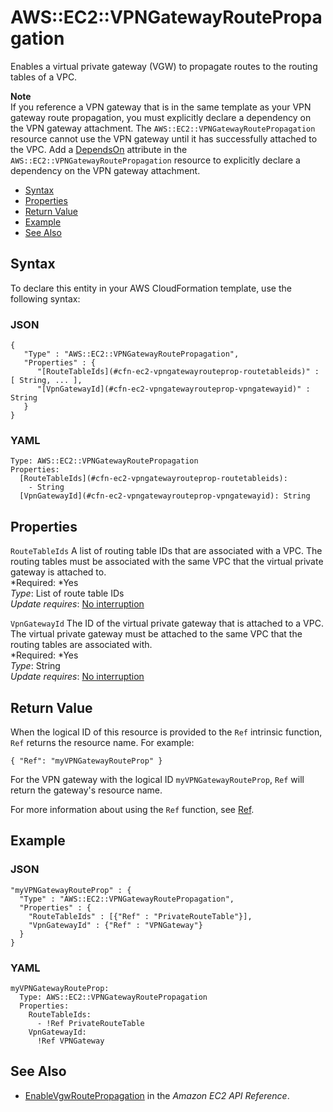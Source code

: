 # AWS::EC2::VPNGatewayRoutePropagation<a name="aws-resource-ec2-vpn-gatewayrouteprop"></a>

Enables a virtual private gateway \(VGW\) to propagate routes to the routing tables of a VPC\.

**Note**  
If you reference a VPN gateway that is in the same template as your VPN gateway route propagation, you must explicitly declare a dependency on the VPN gateway attachment\. The `AWS::EC2::VPNGatewayRoutePropagation` resource cannot use the VPN gateway until it has successfully attached to the VPC\. Add a [DependsOn](aws-attribute-dependson.md) attribute in the `AWS::EC2::VPNGatewayRoutePropagation` resource to explicitly declare a dependency on the VPN gateway attachment\.


+ [Syntax](#aws-resource-ec2-vpngatewayroutepropagation-syntax)
+ [Properties](#w3ab2c21c10d510c11)
+ [Return Value](#w3ab2c21c10d510c13)
+ [Example](#w3ab2c21c10d510c15)
+ [See Also](#w3ab2c21c10d510c17)

## Syntax<a name="aws-resource-ec2-vpngatewayroutepropagation-syntax"></a>

To declare this entity in your AWS CloudFormation template, use the following syntax:

### JSON<a name="aws-resource-ec2-vpngatewayroutepropagation-syntax.json"></a>

```
{
   "Type" : "AWS::EC2::VPNGatewayRoutePropagation",
   "Properties" : {
      "[RouteTableIds](#cfn-ec2-vpngatewayrouteprop-routetableids)" : [ String, ... ],
      "[VpnGatewayId](#cfn-ec2-vpngatewayrouteprop-vpngatewayid)" : String
   }
}
```

### YAML<a name="aws-resource-ec2-vpngatewayroutepropagation-syntax.yaml"></a>

```
Type: AWS::EC2::VPNGatewayRoutePropagation
Properties: 
  [RouteTableIds](#cfn-ec2-vpngatewayrouteprop-routetableids):
    - String
  [VpnGatewayId](#cfn-ec2-vpngatewayrouteprop-vpngatewayid): String
```

## Properties<a name="w3ab2c21c10d510c11"></a>

`RouteTableIds`  <a name="cfn-ec2-vpngatewayrouteprop-routetableids"></a>
A list of routing table IDs that are associated with a VPC\. The routing tables must be associated with the same VPC that the virtual private gateway is attached to\.  
*Required: *Yes  
*Type*: List of route table IDs  
*Update requires*: [No interruption](using-cfn-updating-stacks-update-behaviors.md#update-no-interrupt)

`VpnGatewayId`  <a name="cfn-ec2-vpngatewayrouteprop-vpngatewayid"></a>
The ID of the virtual private gateway that is attached to a VPC\. The virtual private gateway must be attached to the same VPC that the routing tables are associated with\.  
*Required: *Yes  
*Type*: String  
*Update requires*: [No interruption](using-cfn-updating-stacks-update-behaviors.md#update-no-interrupt)

## Return Value<a name="w3ab2c21c10d510c13"></a>

When the logical ID of this resource is provided to the `Ref` intrinsic function, `Ref` returns the resource name\. For example:

```
{ "Ref": "myVPNGatewayRouteProp" }
```

For the VPN gateway with the logical ID `myVPNGatewayRouteProp`, `Ref` will return the gateway's resource name\.

For more information about using the `Ref` function, see [Ref](intrinsic-function-reference-ref.md)\.

## Example<a name="w3ab2c21c10d510c15"></a>

### JSON<a name="aws-resource-ec2-vpngatewayroutepropagation-example.json"></a>

```
"myVPNGatewayRouteProp" : {
  "Type" : "AWS::EC2::VPNGatewayRoutePropagation",
  "Properties" : {
    "RouteTableIds" : [{"Ref" : "PrivateRouteTable"}],
    "VpnGatewayId" : {"Ref" : "VPNGateway"}
  }
}
```

### YAML<a name="aws-resource-ec2-vpngatewayroutepropagation-example.yaml"></a>

```
myVPNGatewayRouteProp: 
  Type: AWS::EC2::VPNGatewayRoutePropagation
  Properties:
    RouteTableIds: 
      - !Ref PrivateRouteTable
    VpnGatewayId: 
      !Ref VPNGateway
```

## See Also<a name="w3ab2c21c10d510c17"></a>

+ [EnableVgwRoutePropagation](http://docs.aws.amazon.com/AWSEC2/latest/APIReference/ApiReference-query-EnableVgwRoutePropagation.html) in the *Amazon EC2 API Reference*\.